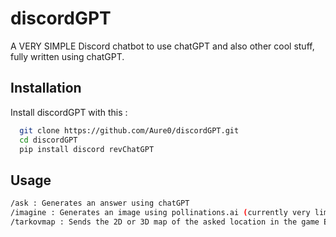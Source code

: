 
# discordGPT

A VERY SIMPLE Discord chatbot to use chatGPT and also other cool stuff, fully written using chatGPT.


## Installation

Install discordGPT with this :

```bash
  git clone https://github.com/Aure0/discordGPT.git
  cd discordGPT
  pip install discord revChatGPT
```
    
## Usage

```bash
/ask : Generates an answer using chatGPT
/imagine : Generates an image using pollinations.ai (currently very limited)
/tarkovmap : Sends the 2D or 3D map of the asked location in the game Escape from Tarkov.
```

